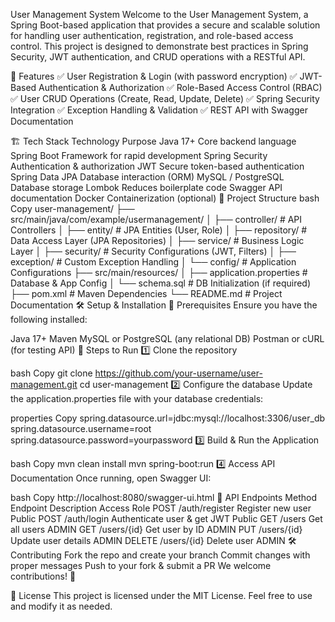 User Management System
Welcome to the User Management System, a Spring Boot-based application that provides a secure and scalable solution for handling user authentication, registration, and role-based access control. This project is designed to demonstrate best practices in Spring Security, JWT authentication, and CRUD operations with a RESTful API.

🚀 Features
✅ User Registration & Login (with password encryption)
✅ JWT-Based Authentication & Authorization
✅ Role-Based Access Control (RBAC)
✅ User CRUD Operations (Create, Read, Update, Delete)
✅ Spring Security Integration
✅ Exception Handling & Validation
✅ REST API with Swagger Documentation

🏗️ Tech Stack
Technology	Purpose
Java 17+	Core backend language
Spring Boot	Framework for rapid development
Spring Security	Authentication & authorization
JWT	Secure token-based authentication
Spring Data JPA	Database interaction (ORM)
MySQL / PostgreSQL	Database storage
Lombok	Reduces boilerplate code
Swagger	API documentation
Docker	Containerization (optional)
📂 Project Structure
bash
Copy
user-management/
├── src/main/java/com/example/usermanagement/
│   ├── controller/      # API Controllers
│   ├── entity/          # JPA Entities (User, Role)
│   ├── repository/      # Data Access Layer (JPA Repositories)
│   ├── service/         # Business Logic Layer
│   ├── security/        # Security Configurations (JWT, Filters)
│   ├── exception/       # Custom Exception Handling
│   └── config/          # Application Configurations
├── src/main/resources/
│   ├── application.properties  # Database & App Config
│   └── schema.sql               # DB Initialization (if required)
├── pom.xml               # Maven Dependencies
└── README.md             # Project Documentation
🛠️ Setup & Installation
🔹 Prerequisites
Ensure you have the following installed:

Java 17+
Maven
MySQL or PostgreSQL (any relational DB)
Postman or cURL (for testing API)
🔹 Steps to Run
1️⃣ Clone the repository

bash
Copy
git clone https://github.com/your-username/user-management.git
cd user-management
2️⃣ Configure the database
Update the application.properties file with your database credentials:

properties
Copy
spring.datasource.url=jdbc:mysql://localhost:3306/user_db
spring.datasource.username=root
spring.datasource.password=yourpassword
3️⃣ Build & Run the Application

bash
Copy
mvn clean install
mvn spring-boot:run
4️⃣ Access API Documentation
Once running, open Swagger UI:

bash
Copy
http://localhost:8080/swagger-ui.html
🔐 API Endpoints
Method	Endpoint	Description	Access Role
POST	/auth/register	Register new user	Public
POST	/auth/login	Authenticate user & get JWT	Public
GET	/users	Get all users	ADMIN
GET	/users/{id}	Get user by ID	ADMIN
PUT	/users/{id}	Update user details	ADMIN
DELETE	/users/{id}	Delete user	ADMIN
🛠️ Contributing
Fork the repo and create your branch
Commit changes with proper messages
Push to your fork & submit a PR
We welcome contributions! 🚀

📜 License
This project is licensed under the MIT License. Feel free to use and modify it as needed.

